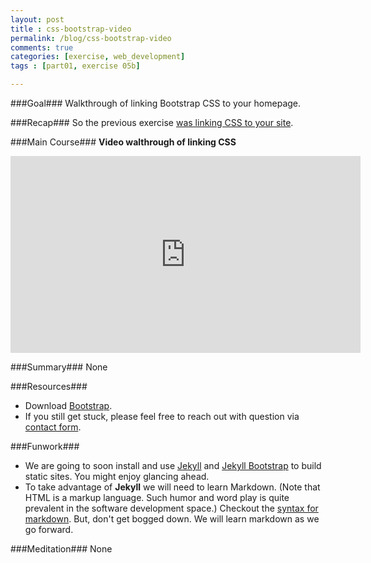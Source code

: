 ```yaml
---
layout: post
title : css-bootstrap-video
permalink: /blog/css-bootstrap-video
comments: true
categories: [exercise, web_development]
tags : [part01, exercise 05b]

---
```


###Goal###
Walkthrough of linking Bootstrap CSS to your homepage.

###Recap###
So the previous exercise [was linking CSS to your site](../css-with-bootstrap).

###Main Course###
__Video walthrough of linking CSS__

<iframe width="560" height="315" src="http://www.youtube.com/embed/f_RjBsIily8" frameborder="0" allowfullscreen="allow">
</iframe>

###Summary###
None

###Resources###
* Download [Bootstrap](http://getbootstrap.com).
* If you still get stuck, please feel free to reach out with question via [contact form](../../askdave/).

###Funwork###
* We are going to soon install and use [Jekyll](http://jekyllrb.com/) and [Jekyll Bootstrap](http://jekyllbootstrap.com/lessons/jekyll-introduction.html) to build static sites. You might enjoy glancing ahead.
* To take advantage of __Jekyll__ we will need to learn Markdown. (Note that HTML is a markup language. Such humor and word play is quite prevalent in the software development space.) Checkout the [syntax for markdown](http://daringfireball.net/projects/markdown/). But, don\'t get bogged down. We will learn markdown as we go forward.

###Meditation###
None
